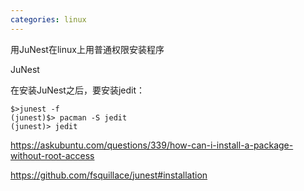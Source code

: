 ```yaml
---
categories: linux
---
```

用JuNest在linux上用普通权限安装程序

JuNest



在安装JuNest之后，要安装jedit：

```
$>junest -f
(junest)$> pacman -S jedit
(junest)> jedit
```



https://askubuntu.com/questions/339/how-can-i-install-a-package-without-root-access

https://github.com/fsquillace/junest#installation